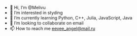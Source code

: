 - 👋 Hi, I’m @Melivu
- 👀 I’m interested in styding
- 🌱 I’m currently learning Python, C++, Julia, JavaScript, Java
- 💞️ I’m looking to collaborate on email
- 📫 How to reach me eevee_angel@mail.ru

<!---
Melivu/Melivu is a ✨ special ✨ repository because its `README.md` (this file) appears on your GitHub profile.
You can click the Preview link to take a look at your changes.
--->
